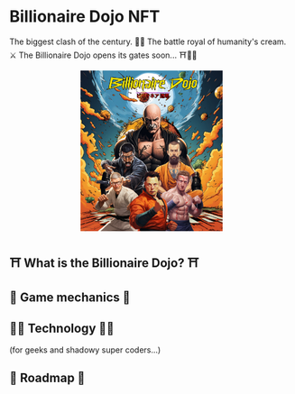 # Billionaire Dojo NFT    

The biggest clash of the century. 🐲💥 The battle royal of humanity's cream. ⚔️ The Billionaire Dojo opens its gates soon... ⛩️🥷🏿   
<div align="center">
<img 
  src="https://raw.githubusercontent.com/BillionaireDojo/.github/main/assets/billionairedojo.jpg" 
  style="width:50%; height:50%;"
/>
</div>

## ⛩️ What is the Billionaire Dojo? ⛩️   

## 🐲 Game mechanics 🐲    

## 🥷🏿 Technology 🥷🏿
(for geeks and shadowy super coders...)

## 🚀 Roadmap 🚀
